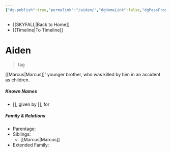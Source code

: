 ```yaml
---
{"dg-publish":true,"permalink":"/aiden/","dgHomeLink":false,"dgPassFrontmatter":false}
---
```


- [[SKYFALL|Back to Home]]
- [[Timeline|To Timeline]]

# Aiden
>tag

[[Marcus|Marcus]]' younger brother, who was killed by him in an accident as children. 

##### Known Names
- [], given by [], for 

##### Family & Relations
- Parentage: 
- Siblings:
	- [[Marcus|Marcus]]
- Extended Family: